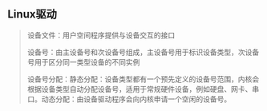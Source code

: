 ## Linux驱动

> 设备文件：用户空间程序提供与设备交互的接口
>
> 设备号：由主设备号和次设备号组成，主设备号用于标识设备类型，次设备号用于区分同一类型设备的不同实例
>
> 设备号分配：静态分配：设备类型都有一个预先定义的设备号范围，内核会根据设备类型自动分配设备号，适用于常规硬件设备，例如硬盘、网卡、串口。动态分配：由设备驱动程序会向内核申请一个空闲的设备号。
>
> 